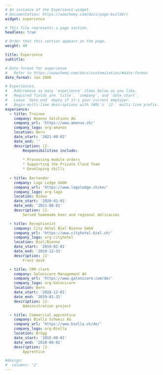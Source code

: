 ```yaml
---
# An instance of the Experience widget.
# Documentation: https://wowchemy.com/docs/page-builder/
widget: experience

# This file represents a page section.
headless: true

# Order that this section appears on the page.
weight: 40

title: Experience
subtitle:

# Date format for experience
#   Refer to https://wowchemy.com/docs/customization/#date-format
date_format: Jan 2006

# Experiences.
#   Add/remove as many `experience` items below as you like.
#   Required fields are `title`, `company`, and `date_start`.
#   Leave `date_end` empty if it's your current employer.
#   Begin multi-line descriptions with YAML's `|2-` multi-line prefix.
experience:
  - title: Trainee
    company: Amanox Solutions AG
    company_url: 'https://www.amanox.ch/'
    company_logo: org-amanox
    location: Bern
    date_start: '2021-08-02'
    date_end: ''
    description: |2-
        Responsibilities include:
        
        * Processing module orders
        * Supporting the Private Cloud Team
        * Developing skills 
        
  - title: Bartender
    company: Lago Lodge GmbH
    company_url: 'https://www.lagolodge.ch/en/'
    company_logo: org-lago
    location: Nidau
    date_start: '2020-01-01'
    date_end: '2021-08-01'
    description: |2-
        Served homemade beer and regional delicacies

  - title: Receptionist
    company: City Hotel Biel Bienne GmbH
    company_url: 'https://www.cityhotel-biel.ch/'
    company_logo: org-cityhotel
    location: Biel/Bienne
    date_start: '2019-02-01'
    date_end: '2019-12-31'
    description: |2-
        Front desk

  - title: CRM clerk
    company: Galenicare Management AG
    company_url: 'https://www.galenicare.com/de/'
    company_logo: org-Galenicare
    location: Bern
    date_start: '2018-12-01'
    date_end: '2019-01-31'
    description: |2-
        Administration project

  - title: Commercial apprentice
    company: Biella Schweiz AG
    company_url: 'https://www.biella.ch/de/'
    company_logo: org-Biella
    location: Brügg
    date_start: '2015-08-01'
    date_end: '2018-08-01'
    description: |2-
        Apprentice

#design:
#  columns: '2'
---
```

